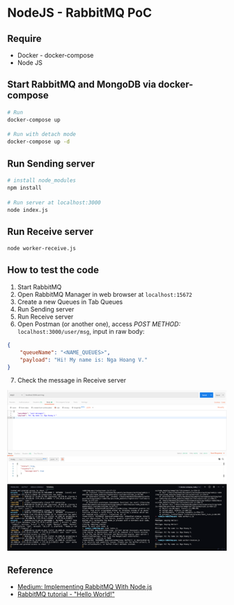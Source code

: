 # NodeJS - RabbitMQ PoC

## Require

- Docker - docker-compose
- Node JS

## Start RabbitMQ and MongoDB via docker-compose

```bash
# Run
docker-compose up

# Run with detach mode
docker-compose up -d
```

## Run Sending server

```bash
# install node_modules
npm install

# Run server at localhost:3000
node index.js
```

## Run Receive server

```bash
node worker-receive.js
```

## How to test the code

1. Start RabbitMQ
2. Open RabbitMQ Manager in web browser at ``localhost:15672``
3. Create a new Queues in Tab Queues
4. Run Sending server
5. Run Receive server
6. Open Postman (or another one), access *POST METHOD:* ``localhost:3000/user/msg``, input in raw body:
```json
{
	"queueName": "<NAME_QUEUES>",
	"payload": "Hi! My name is: Nga Hoang V."
}
```
7. Check the message in Receive server

![Input](images/input.png)
![Output](images/output.png)


## Reference

- [Medium: Implementing RabbitMQ With Node.js](https://medium.com/better-programming/implementing-rabbitmq-with-node-js-93e15a44a9cc)
- [RabbitMQ tutorial - "Hello World!"](https://www.rabbitmq.com/tutorials/tutorial-one-javascript.html)